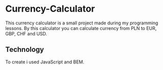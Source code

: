 # Currency-Calculator

This currency calculator is a small project made during my programming lessons.
By this calculator you can calculate currency from PLN to EUR, GBP, CHF and USD.

## Technology
To create i used JavaScript and BEM.
